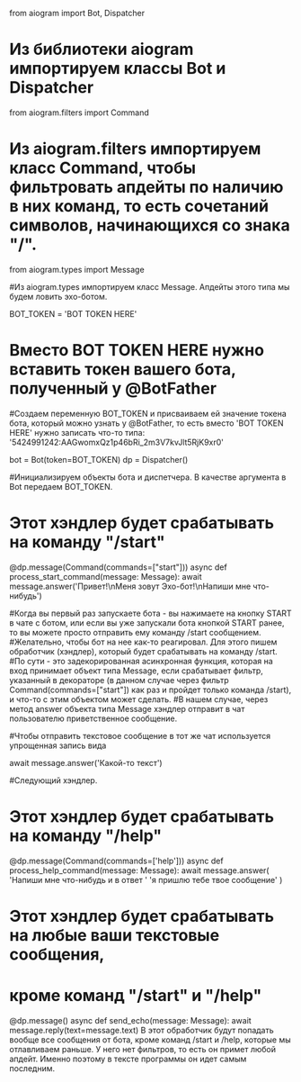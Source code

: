 from aiogram import Bot, Dispatcher

# Из библиотеки aiogram импортируем классы Bot и Dispatcher

from aiogram.filters import Command

# Из aiogram.filters импортируем класс Command, чтобы фильтровать апдейты по наличию в них команд, то есть сочетаний символов, начинающихся со знака "/". 

from aiogram.types import Message

#Из  aiogram.types импортируем класс Message. Апдейты этого типа мы будем ловить эхо-ботом.

BOT_TOKEN = 'BOT TOKEN HERE'

# Вместо BOT TOKEN HERE нужно вставить токен вашего бота, полученный у @BotFather
#Создаем переменную BOT_TOKEN и присваиваем ей значение токена бота, который можно узнать у @BotFather, то есть вместо 'BOT TOKEN HERE' нужно записать что-то типа: '5424991242:AAGwomxQz1p46bRi_2m3V7kvJlt5RjK9xr0'

bot = Bot(token=BOT_TOKEN)
dp = Dispatcher()

#Инициализируем объекты бота и диспетчера. В качестве аргумента в Bot передаем BOT_TOKEN.

# Этот хэндлер будет срабатывать на команду "/start"
@dp.message(Command(commands=["start"]))
async def process_start_command(message: Message):
    await message.answer('Привет!\nМеня зовут Эхо-бот!\nНапиши мне что-нибудь')

#Когда вы первый раз запускаете бота - вы нажимаете на кнопку START в чате с ботом, или если вы уже запускали бота кнопкой START ранее, то вы можете просто отправить ему команду /start сообщением. 
#Желательно, чтобы бот на нее как-то реагировал. Для этого пишем обработчик (хэндлер), который будет срабатывать на команду /start. 
#По сути - это задекорированная асинхронная функция, которая на вход принимает объект типа Message, если срабатывает фильтр, указанный в декораторе (в данном случае через фильтр Command(commands=["start"]) как раз и пройдет только команда /start),  и что-то с этим объектом может сделать. 
#В нашем случае, через метод answer объекта типа Message хэндлер отправит в чат пользователю приветственное сообщение.

#Чтобы отправить текстовое сообщение в тот же чат используется упрощенная запись вида

await message.answer('Какой-то текст')

#Следующий хэндлер.

# Этот хэндлер будет срабатывать на команду "/help"
@dp.message(Command(commands=['help']))
async def process_help_command(message: Message):
    await message.answer(
        'Напиши мне что-нибудь и в ответ '
        'я пришлю тебе твое сообщение'
    )

# Этот хэндлер будет срабатывать на любые ваши текстовые сообщения,
# кроме команд "/start" и "/help"
@dp.message()
async def send_echo(message: Message):
    await message.reply(text=message.text)
В этот обработчик будут попадать вообще все сообщения от бота, кроме команд /start и /help, которые мы отлавливаем раньше. У него нет фильтров, то есть он примет любой апдейт. Именно поэтому в тексте программы он идет самым последним. 
